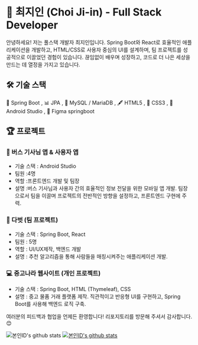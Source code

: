 # 🌟 최지인 (Choi Ji-in) - Full Stack Developer
안녕하세요! 저는 풀스택 개발자 최지인입니다.
Spring Boot와 React로 효율적인 애플리케이션을 개발하고, HTML/CSS로 사용자 중심의 UI를 설계하며, 팀 프로젝트를 성공적으로 이끌었던 경험이 있습니다.
끊임없이 배우며 성장하고, 코드로 더 나은 세상을 만드는 데 열정을 가지고 있습니다.

## 🛠️ 기술 스택
🌱 Spring Boot ,
📊 JPA ,
🐬 MySQL / MariaDB ,
🖋️ HTML5 ,
🎨 CSS3 ,
📱 Android Studio ,
🎨 Figma
springboot
## 🏆 프로젝트
### 🚌 버스 기사님 앱 & 사용자 앱
- 기술 스택 : Android Studio
- 팀원 :4명
- 역할 :프론트엔드 개발 및 팀장
- 설명 :버스 기사님과 사용자 간의 효율적인 정보 전달을 위한 모바일 앱 개발.
팀장으로서 팀을 이끌며 프로젝트의 전반적인 방향을 설정하고, 프론트엔드 구현에 주력.

### 🤝 다벗 (팀 프로젝트)
- 기술 스택 : Spring Boot, React
- 팀원 : 5명
- 역할 : UI/UX제작, 백엔드 개발
- 설명 : 추천 알고리즘을 통해 사람들을 매칭시켜주는 애플리케이션 개발.

### 💻 중고나라 웹사이트 (개인 프로젝트)
- 기술 스택 : Spring Boot, HTML (Thymeleaf), CSS
- 설명 : 중고 물품 거래 플랫폼 제작.
직관적이고 반응형 UI를 구현하고, Spring Boot를 사용해 백엔드 로직 구축.

여러분의 피드백과 협업을 언제든 환영합니다!
리포지토리를 방문해 주셔서 감사합니다. 😊

![본인ID's github stats](https://github-readme-stats.vercel.app/api?username=JIINcho&show_icons=true&bg_color=00000000&theme=great-gatsby)
[![본인ID's github stats](https://github-readme-stats.vercel.app/api/top-langs/?username=JIINcho&show_icons=true&hide_border=true&title_color=ffc73f&icon_color=004386&layout=compact&bg_color=00000000)](https://github.com/JIINcho)

<!--
**JIINcho/JIINcho** is a ✨ _special_ ✨ repository because its `README.md` (this file) appears on your GitHub profile.

Here are some ideas to get you started:

- 🔭 I’m currently working on ...
- 🌱 I’m currently learning ...
- 👯 I’m looking to collaborate on ...
- 🤔 I’m looking for help with ...
- 💬 Ask me about ...
- 📫 How to reach me: ...
- 😄 Pronouns: ...
- ⚡ Fun fact: ...
-->

